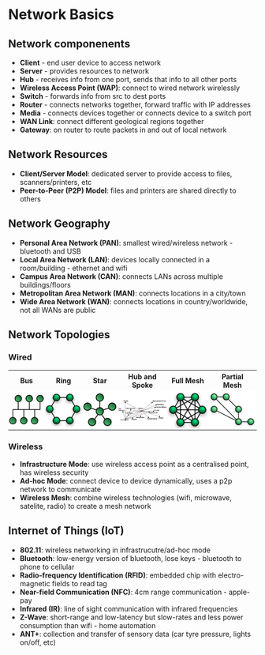 # Network Basics

## Network componenents
* **Client** - end user device to access network
* **Server** - provides resources to network
* **Hub** - receives info from one port, sends that info to all other ports
* **Wireless Access Point (WAP)**: connect to wired network wirelessly
* **Switch** - forwards info from src to dest ports
* **Router** - connects networks together, forward traffic with IP addresses
* **Media** - connects devices together or connects device to a switch port
* **WAN Link**: connect different geological regions together
* **Gateway**: on router to route packets in and out of local network

## Network Resources
* **Client/Server Model**: dedicated server to provide access to files, scanners/printers, etc
* **Peer-to-Peer (P2P) Model**: files and printers are shared directly to others

## Network Geography
* **Personal Area Network (PAN)**: smallest wired/wireless network - bluetooth and USB
* **Local Area Network (LAN)**: devices locally connected in a room/building - ethernet and wifi
* **Campus Area Network (CAN)**: connects LANs across multiple buildings/floors
* **Metropolitan Area Network (MAN)**: connects locations in a city/town
* **Wide Area Network (WAN)**: connects locations in country/worldwide, not all WANs are public

## Network Topologies

### Wired
<table>
    <tr>
        <th>Bus</th>
        <th>Ring</th>
        <th>Star</th>
        <th>Hub and Spoke</th>
        <th>Full Mesh</th>
        <th>Partial Mesh</th>
    </tr>
    <tr style="background-color: #fff">
        <td style="padding: 0"><img src="images/topologies/bus.png" alt="Bus Topology"></td>
        <td style="padding: 0"><img src="images/topologies/ring.png" alt="Bus Topology"></td>
        <td style="padding: 0"><img src="images/topologies/star.png" alt="Bus Topology"></td>
        <td style="padding: 0"><img src="images/topologies/hub-and-spoke.png" alt="Bus Topology"></td>
        <td style="padding: 0"><img src="images/topologies/full-mesh.png" alt="Bus Topology"></td>
        <td style="padding: 0"><img src="images/topologies/partial-mesh.png" alt="Bus Topology"></td>
    </tr>
</table>

### Wireless
* **Infrastructure Mode**: use wireless access point as a centralised point, has wireless security
* **Ad-hoc Mode**: connect device to device dynamically, uses a p2p network to communicate
* **Wireless Mesh**: combine  wireless technologies (wifi, microwave, satelite, radio) to create a mesh network

## Internet of Things (IoT)
* **802.11**: wireless networking in infrastrucutre/ad-hoc mode
* **Bluetooth**: low-energy version of bluetooth, lose keys - bluetooth to phone to cellular
* **Radio-frequency Identification (RFID)**: embedded chip with electro-magnetic fields to read tag
* **Near-field Communication (NFC)**: 4cm range communication - apple-pay
* **Infrared (IR)**: line of sight communication with infrared frequencies
* **Z-Wave**: short-range and low-latency but slow-rates and less power consumption than wifi - home automation
* **ANT+**: collection and transfer of sensory data (car tyre pressure, lights on/off, etc)